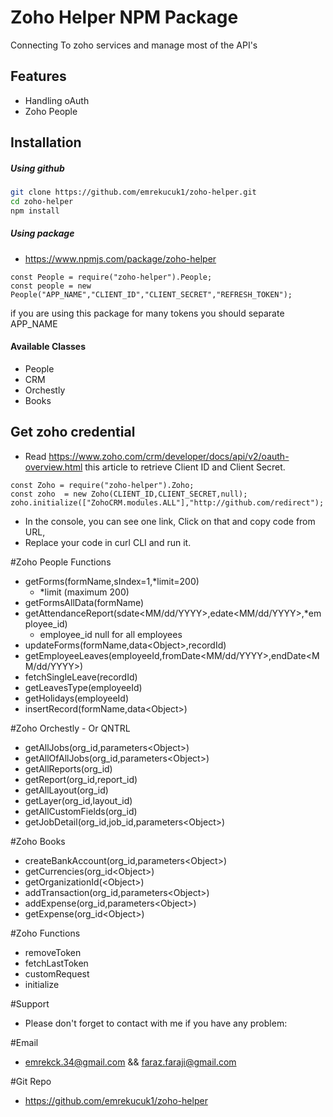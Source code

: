 # Zoho Helper NPM Package

Connecting To zoho services and manage most of the API's

## Features
* Handling oAuth
* Zoho People



## Installation

##### Using github
```bash
git clone https://github.com/emrekucuk1/zoho-helper.git
cd zoho-helper
npm install
```

##### Using package
* https://www.npmjs.com/package/zoho-helper

```
const People = require("zoho-helper").People;
const people = new People("APP_NAME","CLIENT_ID","CLIENT_SECRET","REFRESH_TOKEN");
```
if you are using this package for many tokens you should separate APP_NAME

#### Available Classes
* People
* CRM
* Orchestly
* Books


## Get zoho credential
* Read https://www.zoho.com/crm/developer/docs/api/v2/oauth-overview.html this article to retrieve Client ID and Client Secret.
```
const Zoho = require("zoho-helper").Zoho;
const zoho  = new Zoho(CLIENT_ID,CLIENT_SECRET,null);
zoho.initialize(["ZohoCRM.modules.ALL"],"http://github.com/redirect");
```
* In the console, you can see one link, Click on that and copy code from URL,
* Replace your code in curl CLI and run it.

#Zoho People Functions
* getForms(formName,sIndex=1,*limit=200)
  * *limit (maximum 200)
* getFormsAllData(formName)
* getAttendanceReport(sdate<MM/dd/YYYY>,edate<MM/dd/YYYY>,*employee_id)
  * employee_id null for all employees
* updateForms(formName,data\<Object>,recordId)
* getEmployeeLeaves(employeeId,fromDate<MM/dd/YYYY>,endDate<MM/dd/YYYY>)
* fetchSingleLeave(recordId)
* getLeavesType(employeeId)
* getHolidays(employeeId)
* insertRecord(formName,data\<Object>)

#Zoho Orchestly - Or QNTRL
* getAllJobs(org_id,parameters\<Object>)
* getAllOfAllJobs(org_id,parameters\<Object>)
* getAllReports(org_id)
* getReport(org_id,report_id)
* getAllLayout(org_id)
* getLayer(org_id,layout_id)
* getAllCustomFields(org_id)
* getJobDetail(org_id,job_id,parameters\<Object>)

#Zoho Books
* createBankAccount(org_id,parameters\<Object>)
* getCurrencies(org_id\<Object>)
* getOrganizationId(\<Object>)
* addTransaction(org_id,parameters\<Object>)
* addExpense(org_id,parameters\<Object>)
* getExpense(org_id\<Object>)

#Zoho Functions
* removeToken
* fetchLastToken
* customRequest
* initialize

#Support
* Please don't forget to contact with me if you have any problem:

#Email
* emrekck.34@gmail.com && faraz.faraji@gmail.com

#Git Repo 
* https://github.com/emrekucuk1/zoho-helper
